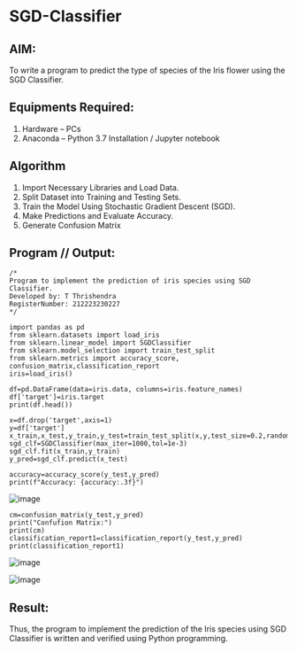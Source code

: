 # SGD-Classifier
## AIM:
To write a program to predict the type of species of the Iris flower using the SGD Classifier.

## Equipments Required:
1. Hardware – PCs
2. Anaconda – Python 3.7 Installation / Jupyter notebook

## Algorithm
1. Import Necessary Libraries and Load Data.
2. Split Dataset into Training and Testing Sets.
3. Train the Model Using Stochastic Gradient Descent (SGD).
4. Make Predictions and Evaluate Accuracy.
5. Generate Confusion Matrix

## Program // Output:
```
/*
Program to implement the prediction of iris species using SGD Classifier.
Developed by: T Thrishendra
RegisterNumber: 212223230227
*/
```
```
import pandas as pd
from sklearn.datasets import load_iris
from sklearn.linear_model import SGDClassifier
from sklearn.model_selection import train_test_split
from sklearn.metrics import accuracy_score, confusion_matrix,classification_report
iris=load_iris()

df=pd.DataFrame(data=iris.data, columns=iris.feature_names)
df['target']=iris.target
print(df.head())

x=df.drop('target',axis=1)
y=df['target']
x_train,x_test,y_train,y_test=train_test_split(x,y,test_size=0.2,random_state=42)
sgd_clf=SGDClassifier(max_iter=1000,tol=1e-3)
sgd_clf.fit(x_train,y_train)
y_pred=sgd_clf.predict(x_test)

accuracy=accuracy_score(y_test,y_pred)
print(f"Accuracy: {accuracy:.3f}")
```
![image](https://github.com/user-attachments/assets/76807f43-844b-48ac-874c-ffa83068a21d)

```
cm=confusion_matrix(y_test,y_pred)
print("Confufion Matrix:")
print(cm)
classification_report1=classification_report(y_test,y_pred)
print(classification_report1)
```
![image](https://github.com/user-attachments/assets/9f58a32a-2bd7-4d30-bc78-35dfd9346434)

![image](https://github.com/user-attachments/assets/059a57fd-970a-4613-8944-4ade8f1c25ec)

## Result:
Thus, the program to implement the prediction of the Iris species using SGD Classifier is written and verified using Python programming.
